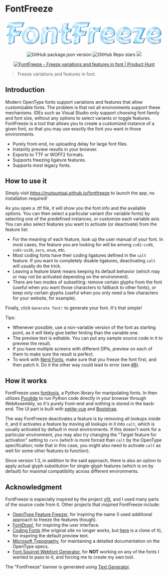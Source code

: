 # FontFreeze

<p align="center">
<a href="http://mutsuntsai.github.io/fontfreeze"><img width="800" src="https://github.com/MuTsunTsai/fontfreeze/raw/main/docs/logo.png"></a>
</p>

<p align="center">
<img alt="GitHub package.json version" src="https://img.shields.io/github/package-json/v/mutsuntsai/fontfreeze?color=green">
<img alt="GitHub Repo stars"
src="https://img.shields.io/github/stars/mutsuntsai/fontfreeze?logo=GitHub&color=yellow">
<a href="https://github.com/mutsuntsai"><img
src="https://img.shields.io/badge/%C2%A92022-Mu--Tsun%20Tsai-blue"></a>
</p>

<p align="center">
<a href="https://www.producthunt.com/posts/fontfreeze?utm_source=badge-featured&utm_medium=badge&utm_souce=badge-fontfreeze" target="_blank"><img src="https://api.producthunt.com/widgets/embed-image/v1/featured.svg?post_id=356516&theme=neutral" alt="FontFreeze - Freeze&#0032;variations&#0032;and&#0032;features&#0032;in&#0032;font | Product Hunt" style="width: 250px; height: 54px;" width="250" height="54" /></a>
</p>

> Freeze variations and features in font.

## Introduction

Modern OpenType fonts support variations and features that allow customizable fonts.
The problem is that not all environments support these mechanisms.
IDEs such as Visual Studio only support choosing font family and font size,
without any options to select variants or toggle features.
FontFreeze is a tool that allows you to create a customized instance of a given font,
so that you may use exactly the font you want in those environments.

- Purely front-end, no uploading delay for large font files.
- Instantly preview results in your browser.
- Exports to TTF or WOFF2 formats.
- Supports freezing ligature features.
- Supports most legacy fonts.

## How to use it

Simply visit https://mutsuntsai.github.io/fontfreeze to launch the app, no installation required!

As you open a .ttf file, it will show you the font info and the available options.
You can then select a particular variant (for variable fonts) by selecting one of the predefined instances,
or customize each variable axis.
You can also select features you want to activate (or deactivate) from the feature list:

- For the meaning of each feature, look up the user manual of your font.
  In most cases, the feature you are looking for will be among `cv01`-`cv99`, `ss01`-`ss20`, `zero`, `onum`, etc.
- Most coding fonts have their coding ligatures defined in the `calt` feature.
  If you want to completely disable ligatures,
  deactivating `calt` will usually do the trick.
- Leaving a feature blank means keeping its default behavior
  (which may or may not be activated depending on the environment).
- There are two modes of subsetting: remove certain glyphs from the font
  (useful when you want those characters to fallback to other fonts),
  or keep only certain glyphs (useful when you only need a few characters for your website, for example).

Finally, click `Generate font!` to generate your font.
It's that simple!

Tips:

- Whenever possible, use a non-variable version of the font as starting point,
  as it will likely give better hinting than the variable one.
- The preview text is editable.
  You can put any sample source code in it to preview the result.
- If you have multiple screens with different DPIs,
  preview on each of them to make sure the result is perfect.
- To work with [Nerd Fonts](https://github.com/ryanoasis/nerd-fonts),
  make sure that you freeze the font first, and then patch it.
  Do it the other way could lead to error (see [#8](https://github.com/MuTsunTsai/fontfreeze/issues/8#event-9248246359)).

## How it works

FontFreeze uses [fonttools](https://github.com/fonttools/fonttools),
a Python library for manipulating fonts.
In then utilizes [Pyodide](https://pyodide.org/)
to run Python code directly in your browser through WebAssembly,
so it's purely front-end and nothing is stored in the back-end.
The UI part is built with [petite-vue](https://github.com/vuejs/petite-vue) and [Bootstrap](https://getbootstrap.com/).

The way FontFreeze deactivates a feature is by removing all lookups inside it,
and it activates a feature by moving all lookups in it into `calt`,
which is usually activated by default in most environments.
If this doesn't work for a particular environment,
you may also try changing the "Target feature for activation" setting to `rvrn`
(which is more forced than `calt` by the OpenType specification;
note that in this case,
you might also need to activate `calt` as well for some other features to function).

Since version 1.3, in addition to the said approach,
there is also an option to apply actual glyph substitution for single-glyph features
(which is on by default) for maximal compatibility across different environments.

## Acknowledgment

FontFreeze is especially inspired by the project
[vfit](https://github.com/jonpalmisc/vfit),
and I used many parts of the source code from it.
Other projects that inspired FontFreeze include:

- [OpenType Feature Freezer](https://github.com/twardoch/fonttools-opentype-feature-freezer),
  for inspiring the name (I used additional approach to freeze the features though).
- [FontDrop!](https://fontdrop.info/), for inspiring the user interface.
- [Coding Fonts](https://github.com/CSS-Tricks/coding-fonts)
  (the original site no longer works,
  but [here](https://coding-fonts.netlify.app/) is a clone of it),
  for inspiring the default preview text.
- [Microsoft Typography](https://docs.microsoft.com/en-us/typography),
  for maintaining a detailed documentation on the OpenType specs.
- [Font Squirrel Webfont Generator](https://www.fontsquirrel.com/tools/webfont-generator),
  for **NOT** working on any of the fonts I wanted to pass to it,
  and forcing me to create my own tool.

The "FontFreeze" banner is generated using [Text Generator](https://www.textfx.co/).
